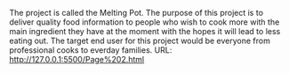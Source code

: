 The project is called the Melting Pot. The purpose of this project is to deliver quality food information to people who wish to cook more with the main ingredient they have at the moment with the hopes it will lead to less eating out. The target end user for this project would be everyone from professional cooks to everday families. URL: http://127.0.0.1:5500/Page%202.html